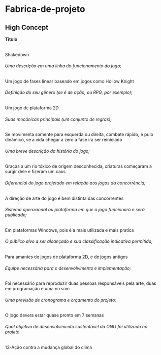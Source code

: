 # Fabrica-de-projeto
## High Concept
**Titulo**
######
Shakedown 
###### Uma descrição em uma linha do funcionamento do jogo;
Um jogo de fases linear baseado em jogos como Hollow Knight 
###### Definição do seu gênero (se é de ação, ou RPG, por exemplo);
Um jogo de plataforma 2D
###### Suas mecânicas principais (um conjunto de regras);
Se movimenta somente para esquerda ou direita, combate rápido, e pulo dinâmico, se a vida chegar a zero a fase ira ser reiniciada  
###### Uma breve descrição da história do jogo;
Graças a um rio tóxico de origem desconhecida, criaturas começaram a surgir dele e fizeram um caos
###### Diferencial do jogo projetado em relação aos jogos da concorrência;
A direção de arte do jogo é bem distinta das concorrentes
###### Sistema operacional ou plataforma em que o jogo funcionará e será publicado;
Em plataformas Windows, pois é a mais utilizada e mais pratica
###### O público alvo a ser alcançado e sua classificação indicativa permitida;
Para amantes de jogos de plataforma 2D, e de jogos antigos 
###### Equipe necessária para o desenvolvimento e implementação;
Foi necessário para reproduzir duas pessoas responsáveis pela arte, duas em programação e uma no som    
###### Uma previsão de cronograma e orçamento do projeto;
O jogo devera estar quase pronto em 7 semanas 
###### Qual objetivo de desenvolvimento sustentável da ONU foi utilizado no projeto.
13-Ação contra a mudança global do clima
